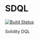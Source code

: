 # SDQL
[![Build Status](https://travis-ci.org/scalahub/SDQL.svg?branch=master)](https://travis-ci.org/scalahub/SDQL)

Solidity DQL
